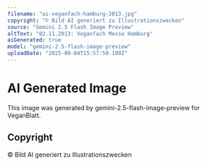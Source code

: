 ```yaml
---
filename: "ai-veganfach-hamburg-2013.jpg"
copyright: "© Bild AI generiert zu Illustrationszwecken"
source: "Gemini 2.5 Flash Image Preview"
altText: "02.11.2013: Veganfach Messe Hamburg"
aiGenerated: true
model: "gemini-2.5-flash-image-preview"
uploadDate: "2025-09-04T15:57:59.109Z"
---
```


# AI Generated Image

This image was generated by gemini-2.5-flash-image-preview for VeganBlatt.

## Copyright
© Bild AI generiert zu Illustrationszwecken
